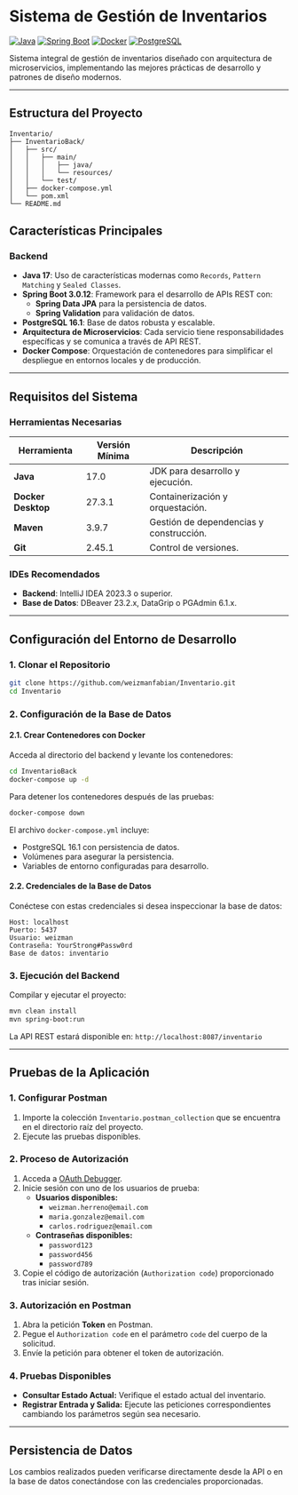 
# Sistema de Gestión de Inventarios

[![Java](https://img.shields.io/badge/Java-17-red.svg)](https://www.oracle.com/java/technologies/javase/jdk17-archive-downloads.html)
[![Spring Boot](https://img.shields.io/badge/Spring%20Boot-3.0.12-green.svg)](https://spring.io/projects/spring-boot)
[![Docker](https://img.shields.io/badge/Docker-27.3.1-blue.svg)](https://www.docker.com/)
[![PostgreSQL](https://img.shields.io/badge/PostgreSQL-16.1-336791.svg)](https://www.postgresql.org/)

Sistema integral de gestión de inventarios diseñado con arquitectura de microservicios, implementando las mejores prácticas de desarrollo y patrones de diseño modernos.

---

## Estructura del Proyecto

```plaintext
Inventario/
├── InventarioBack/
│   ├── src/
│   │   ├── main/
│   │   │   ├── java/
│   │   │   └── resources/
│   │   └── test/
│   ├── docker-compose.yml
│   └── pom.xml
└── README.md
```

## Características Principales

### Backend
- **Java 17**: Uso de características modernas como `Records`, `Pattern Matching` y `Sealed Classes`.
- **Spring Boot 3.0.12**: Framework para el desarrollo de APIs REST con:
  - **Spring Data JPA** para la persistencia de datos.
  - **Spring Validation** para validación de datos.
- **PostgreSQL 16.1**: Base de datos robusta y escalable.
- **Arquitectura de Microservicios**: Cada servicio tiene responsabilidades específicas y se comunica a través de API REST.
- **Docker Compose**: Orquestación de contenedores para simplificar el despliegue en entornos locales y de producción.

---

## Requisitos del Sistema

### Herramientas Necesarias

| Herramienta         | Versión Mínima | Descripción                                  |
|----------------------|----------------|----------------------------------------------|
| **Java**            | 17.0          | JDK para desarrollo y ejecución.             |
| **Docker Desktop**  | 27.3.1        | Containerización y orquestación.             |
| **Maven**           | 3.9.7         | Gestión de dependencias y construcción.      |
| **Git**             | 2.45.1        | Control de versiones.                        |

### IDEs Recomendados
- **Backend**: IntelliJ IDEA 2023.3 o superior.
- **Base de Datos**: DBeaver 23.2.x, DataGrip o PGAdmin 6.1.x.

---

## Configuración del Entorno de Desarrollo

### 1. Clonar el Repositorio
```bash
git clone https://github.com/weizmanfabian/Inventario.git
cd Inventario
```

### 2. Configuración de la Base de Datos

#### 2.1. Crear Contenedores con Docker
Acceda al directorio del backend y levante los contenedores:
```bash
cd InventarioBack
docker-compose up -d
```

Para detener los contenedores después de las pruebas:
```bash
docker-compose down
```

El archivo `docker-compose.yml` incluye:
- PostgreSQL 16.1 con persistencia de datos.
- Volúmenes para asegurar la persistencia.
- Variables de entorno configuradas para desarrollo.

#### 2.2. Credenciales de la Base de Datos
Conéctese con estas credenciales si desea inspeccionar la base de datos:
```properties
Host: localhost
Puerto: 5437
Usuario: weizman
Contraseña: YourStrong#Passw0rd
Base de datos: inventario
```

### 3. Ejecución del Backend
Compilar y ejecutar el proyecto:
```bash
mvn clean install
mvn spring-boot:run
```
La API REST estará disponible en: `http://localhost:8087/inventario`

---

## Pruebas de la Aplicación

### 1. Configurar Postman
1. Importe la colección `Inventario.postman_collection` que se encuentra en el directorio raíz del proyecto.
2. Ejecute las pruebas disponibles.

### 2. Proceso de Autorización
1. Acceda a [OAuth Debugger](https://oauthdebugger.com/).
2. Inicie sesión con uno de los usuarios de prueba:
    - **Usuarios disponibles:**
        - `weizman.herreno@email.com`
        - `maria.gonzalez@email.com`
        - `carlos.rodriguez@email.com`
    - **Contraseñas disponibles:**
        - `password123`
        - `password456`
        - `password789`
3. Copie el código de autorización (`Authorization code`) proporcionado tras iniciar sesión.

### 3. Autorización en Postman
1. Abra la petición **Token** en Postman.
2. Pegue el `Authorization code` en el parámetro `code` del cuerpo de la solicitud.
3. Envíe la petición para obtener el token de autorización.

### 4. Pruebas Disponibles
- **Consultar Estado Actual:** Verifique el estado actual del inventario.
- **Registrar Entrada y Salida:** Ejecute las peticiones correspondientes cambiando los parámetros según sea necesario.

---

## Persistencia de Datos
Los cambios realizados pueden verificarse directamente desde la API o en la base de datos conectándose con las credenciales proporcionadas.

